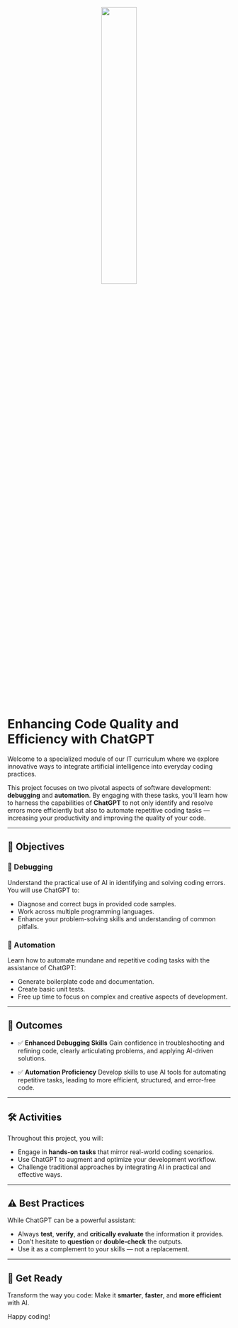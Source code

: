 <p align="center">
   <img src="https://github.com/user-attachments/assets/7d564981-cb81-43e7-819a-25ffcfc5bd72" width=40% height=40%/>
</p>

# Enhancing Code Quality and Efficiency with ChatGPT

Welcome to a specialized module of our IT curriculum where we explore innovative ways to integrate artificial intelligence into everyday coding practices.

This project focuses on two pivotal aspects of software development: **debugging** and **automation**. By engaging with these tasks, you’ll learn how to harness the capabilities of **ChatGPT** to not only identify and resolve errors more efficiently but also to automate repetitive coding tasks — increasing your productivity and improving the quality of your code.

---

## 📌 Objectives

### 🐞 Debugging
Understand the practical use of AI in identifying and solving coding errors. You will use ChatGPT to:
- Diagnose and correct bugs in provided code samples.
- Work across multiple programming languages.
- Enhance your problem-solving skills and understanding of common pitfalls.

### 🤖 Automation
Learn how to automate mundane and repetitive coding tasks with the assistance of ChatGPT:
- Generate boilerplate code and documentation.
- Create basic unit tests.
- Free up time to focus on complex and creative aspects of development.

---

## 🎯 Outcomes

- ✅ **Enhanced Debugging Skills**
  Gain confidence in troubleshooting and refining code, clearly articulating problems, and applying AI-driven solutions.

- ✅ **Automation Proficiency**
  Develop skills to use AI tools for automating repetitive tasks, leading to more efficient, structured, and error-free code.

---

## 🛠️ Activities

Throughout this project, you will:
- Engage in **hands-on tasks** that mirror real-world coding scenarios.
- Use ChatGPT to augment and optimize your development workflow.
- Challenge traditional approaches by integrating AI in practical and effective ways.

---

## ⚠️ Best Practices

While ChatGPT can be a powerful assistant:
- Always **test**, **verify**, and **critically evaluate** the information it provides.
- Don’t hesitate to **question** or **double-check** the outputs.
- Use it as a complement to your skills — not a replacement.

---

## 🚀 Get Ready

Transform the way you code:
Make it **smarter**, **faster**, and **more efficient** with AI.

Happy coding!
